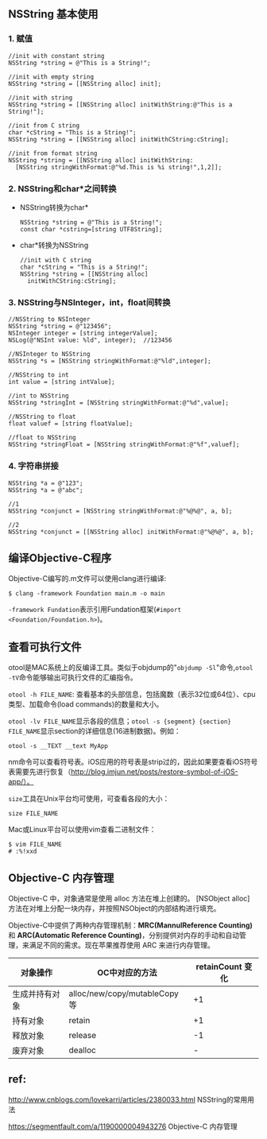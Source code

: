 
## NSString 基本使用

### 1. 赋值

```objc
//init with constant string
NSString *string = @"This is a String!";

//init with empty string
NSString *string = [[NSString alloc] init];

//init with string
NSString *string = [[NSString alloc] initWithString:@"This is a String!"];

//init from C string
char *cString = "This is a String!";
NSString *string = [[NSString alloc] initWithCString:cString];

//init from format string
NSString *string = [[NSString alloc] initWithString:
  [NSString stringWithFormat:@"%d.This is %i string!",1,2]];
```

### 2. NSString和char*之间转换

- NSString转换为char*

  ```objc
  NSString *string = @"This is a String!";
  const char *cstring=[string UTF8String];
  ```

- char*转换为NSString

  ```objc
  //init with C string
  char *cString = "This is a String!";
  NSString *string = [[NSString alloc]
    initWithCString:cString];
  ```

### 3. NSString与NSInteger，int，float间转换

```objc
//NSString to NSInteger
NSString *string = @"123456";
NSInteger integer = [string integerValue];
NSLog(@"NSInt value: %ld", integer);  //123456

//NSInteger to NSString
NSString *s = [NSString stringWithFormat:@"%ld",integer];

//NSString to int
int value = [string intValue];

//int to NSString
NSString *stringInt = [NSString stringWithFormat:@"%d",value];

//NSString to float
float valuef = [string floatValue];

//float to NSString
NSString *stringFloat = [NSString stringWithFormat:@"%f",valuef];
```

### 4. 字符串拼接

```objc
NSString *a = @"123";
NSString *a = @"abc";

//1
NSString *conjunct = [NSString stringWithFormat:@"%@%@", a, b];

//2
NSString *conjunct = [[NSString alloc] initWithFormat:@"%@%@", a, b];
```

## 编译Objective-C程序

Objective-C编写的.m文件可以使用clang进行编译:

    $ clang -framework Foundation main.m -o main

`-framework Fundation`表示引用Fundation框架(`#import <Foundation/Foundation.h>`)。

## 查看可执行文件

otool是MAC系统上的反编译工具。类似于objdump的"`objdump -Sl`"命令,`otool -tV`命令能够输出可执行文件的汇编指令。

`otool -h FILE_NAME`: 查看基本的头部信息，包括魔数（表示32位或64位）、cpu类型、加载命令(load commands)的数量和大小。

`otool -lv FILE_NAME`显示各段的信息；`otool -s {segment} {section} FILE_NAME`显示section的详细信息(16进制数据)。例如：

    otool -s __TEXT __text MyApp

nm命令可以查看符号表。iOS应用的符号表是strip过的，因此如果要查看iOS符号表需要先进行恢复（http://blog.imjun.net/posts/restore-symbol-of-iOS-app/）。

`size`工具在Unix平台均可使用，可查看各段的大小：

    size FILE_NAME

Mac或Linux平台可以使用vim查看二进制文件：

    $ vim FILE_NAME
    # :%!xxd

## Objective-C 内存管理

Objective-C 中，对象通常是使用 alloc 方法在堆上创建的。 [NSObject alloc] 方法在对堆上分配一块内存，并按照NSObject的内部结构进行填充。

Objective-C中提供了两种内存管理机制：**MRC(MannulReference Counting)** 和 **ARC(Automatic Reference Counting)**，分别提供对内存的手动和自动管理，来满足不同的需求。现在苹果推荐使用 ARC 来进行内存管理。

<table>
<thead><tr>
<th>对象操作</th>
<th>OC中对应的方法</th>
<th>retainCount 变化</th>
</tr></thead>
<tbody>
<tr>
<td>生成并持有对象</td>
<td>alloc/new/copy/mutableCopy等</td>
<td>+1</td>
</tr>
<tr>
<td>持有对象</td>
<td>retain</td>
<td>+1</td>
</tr>
<tr>
<td>释放对象</td>
<td>release</td>
<td>-1</td>
</tr>
<tr>
<td>废弃对象</td>
<td>dealloc</td>
<td>-</td>
</tr>
</tbody>
</table>

## ref:

http://www.cnblogs.com/lovekarri/articles/2380033.html NSString的常用用法

https://segmentfault.com/a/1190000004943276 Objective-C 内存管理

<br/><br/>
